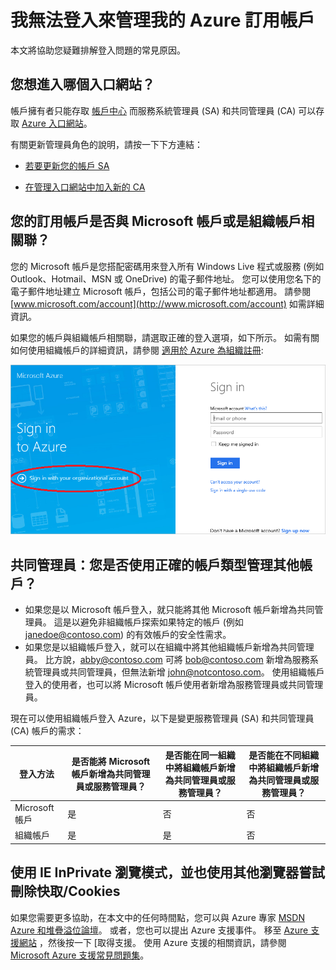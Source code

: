 <properties
    pageTitle="我無法登入來管理我的 Azure 訂用帳戶 | Microsoft Azure"
    description="說明疑難排解一些常見 Azure 訂用帳戶登入問題的資訊"
    services="billing"
    documentationCenter=""
    authors="genlin"
    manager="jarrettr"
    editor="na"
    tags="billing"
    />

<tags
    ms.service="billing"
    ms.workload="na"
    ms.tgt_pltfrm="na"
    ms.devlang="na"
    ms.topic="article"
    ms.date="11/30/2015"
    ms.author="genli"/>


# 我無法登入來管理我的 Azure 訂用帳戶

本文將協助您疑難排解登入問題的常見原因。

## 您想進入哪個入口網站？

帳戶擁有者只能存取 [帳戶中心](https://account.windowsazure.com/) 而服務系統管理員 (SA) 和共同管理員 (CA) 可以存取 [Azure 入口網站](https://manage.windowsazure.com/)。

有關更新管理員角色的說明，請按一下下方連結：

- [若要更新您的帳戶 SA](./billing-add-change-azure-subscription-administrator.md#change-service-administrator-for-a-subscription)

- [在管理入口網站中加入新的 CA](./billing-add-change-azure-subscription-administrator.md#add-a-co-administrator-for-a-subscription)

## 您的訂用帳戶是否與 Microsoft 帳戶或是組織帳戶相關聯？

您的 Microsoft 帳戶是您搭配密碼用來登入所有 Windows Live 程式或服務 (例如 Outlook、Hotmail、MSN 或 OneDrive) 的電子郵件地址。 您可以使用您名下的電子郵件地址建立 Microsoft 帳戶，包括公司的電子郵件地址都適用。 請參閱 [www.microsoft.com/account](http://www.microsoft.com/account) 如需詳細資訊。

如果您的帳戶與組織帳戶相關聯，請選取正確的登入選項，如下所示。 如需有關如何使用組織帳戶的詳細資訊，請參閱 [適用於 Azure 為組織註冊](./active-directory/sign-up-organization.md):

![登入頁面](./media/billing-cannot-login-subscription/signin.png)

## 共同管理員：您是否使用正確的帳戶類型管理其他帳戶？

- 如果您是以 Microsoft 帳戶登入，就只能將其他 Microsoft 帳戶新增為共同管理員。 這是以避免非組織帳戶探索如果特定的帳戶 (例如 janedoe@contoso.com) 的有效帳戶的安全性需求。
- 如果您是以組織帳戶登入，就可以在組織中將其他組織帳戶新增為共同管理員。 比方說，abby@contoso.com 可將 bob@contoso.com 新增為服務系統管理員或共同管理員，但無法新增 john@notcontoso.com。 使用組織帳戶登入的使用者，也可以將 Microsoft 帳戶使用者新增為服務管理員或共同管理員。

現在可以使用組織帳戶登入 Azure，以下是變更服務管理員 (SA) 和共同管理員 (CA) 帳戶的需求：

| 登入方法| 是否能將 Microsoft 帳戶新增為共同管理員或服務管理員？| 是否能在同一組織中將組織帳戶新增為共同管理員或服務管理員？| 是否能在不同組織中將組織帳戶新增為共同管理員或服務管理員？
| ------------- | ------------- |---------------|---------------|
| Microsoft 帳戶| 是| 否| 否|
| 組織帳戶| 是| 是| 否|

## 使用 IE InPrivate 瀏覽模式，並也使用其他瀏覽器嘗試刪除快取/Cookies

如果您需要更多協助，在本文中的任何時間點，您可以與 Azure 專家 [MSDN Azure 和堆疊溢位論壇](http://azure.microsoft.com/support/forums/)。 或者，您也可以提出 Azure 支援事件。 移至 [Azure 支援網站](http://azure.microsoft.com/support/options/) ，然後按一下 [取得支援。 使用 Azure 支援的相關資訊，請參閱 [Microsoft Azure 支援常見問題集](http://azure.microsoft.com/support/faq/)。





